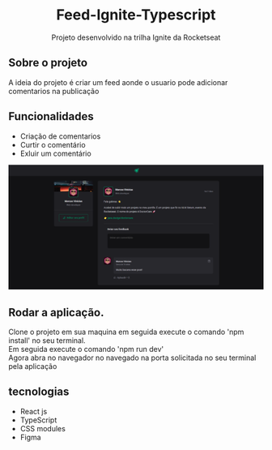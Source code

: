 

<h1 align="center">Feed-Ignite-Typescript</h1>
<p align="center">Projeto desenvolvido na trilha Ignite da Rocketseat</p>

## Sobre o projeto

A ideia do projeto é criar um feed aonde o usuario pode adicionar comentarios na publicação 

## Funcionalidades

- Criação de comentarios
- Curtir o comentário
- Exluir um comentário

<p align="center">
  <img src="./public/page-igniteFeed.png" />
</p>



## Rodar a aplicação.

Clone o projeto em sua maquina em seguida execute o comando 'npm install' no seu terminal.
<br> Em seguida execute o comando 'npm run dev'<br>
Agora abra no navegador no navegado na porta solicitada no seu terminal pela aplicação

## tecnologias

<ul>
<li>React js</li>
<li>TypeScript</li>
<li>CSS modules</li>
<li>Figma</li>
</ul>





